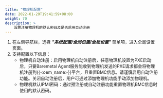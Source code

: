 ```yaml
---
title: "物理机配置"
date: 2022-01-20T19:41:59+08:00
weight: 70
description: >
    设置注册物理机的默认密码及是否启用自动注册
---
```


1. 在左侧导航栏，选择 **_"系统配置/全局设置/全局设置"_** 菜单项，进入全局设置页面。
2. 支持配置以下信息：
    - 物理机自动注册：启用物理机自动注册后，任意物理机设置为PXE启动后，只要Baremetal Agent服务能收到物理机发送的PXE请求都会将物理机注册到{{<oem_name>}}平台，且重置BMC信息。请谨慎启用自动注册功能。关闭自动注册后，用户可通过添加物理机功能手动添加物理机。
    - 物理机默认IPMI密码：通过预注册或自动注册功能重置物理机BMC信息时使用的默认密码。